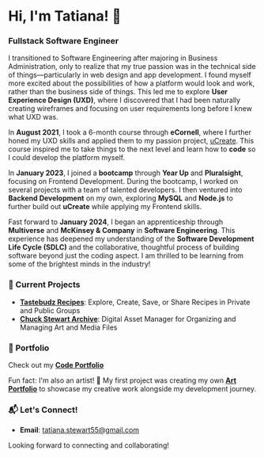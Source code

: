 # Hi, I'm Tatiana! 👋
### Fullstack Software Engineer

I transitioned to Software Engineering after majoring in Business Administration, only to realize that my true passion was in the technical side of things—particularly in web design and app development. I found myself more excited about the possibilities of how a platform would look and work, rather than the business side of things. This led me to explore **User Experience Design (UXD)**, where I discovered that I had been naturally creating wireframes and focusing on user requirements long before I knew what UXD was.

In **August 2021**, I took a 6-month course through **eCornell**, where I further honed my UXD skills and applied them to my passion project, [uCreate](https://github.com/TatianaS7/uCreate). This course inspired me to take things to the next level and learn how to **code** so I could develop the platform myself.

In **January 2023**, I joined a **bootcamp** through **Year Up** and **Pluralsight**, focusing on Frontend Development. During the bootcamp, I worked on several projects with a team of talented developers. I then ventured into **Backend Development** on my own, exploring **MySQL** and **Node.js** to further build out **uCreate** while applying my Frontend skills.

Fast forward to **January 2024**, I began an apprenticeship through **Multiverse** and **McKinsey & Company** in **Software Engineering**. This experience has deepened my understanding of the **Software Development Life Cycle (SDLC)** and the collaborative, thoughtful process of building software beyond just the coding aspect. I am thrilled to be learning from some of the brightest minds in the industry!

### 🚀 Current Projects
- **[Tastebudz Recipes](https://github.com/TatianaS7/tastebudz-recipes)**: Explore, Create, Save, or Share Recipes in Private and Public Groups
- **[Chuck Stewart Archive](https://github.com/TatianaS7/chuck-stewart-archive)**: Digital Asset Manager for Organizing and Managing Art and Media Files

### 💼 Portfolio
Check out my [**Code Portfolio**](https://tatianastewart.onrender.com/about)

Fun fact: I'm also an artist! 🎨 My first project was creating my own **[Art Portfolio](https://tanxtdr.com)** to showcase my creative work alongside my development journey.

### 📬 Let's Connect!
- **Email**: [tatiana.stewart55@gmail.com](mailto:tatiana.stewart55@gmail.com)

Looking forward to connecting and collaborating!
